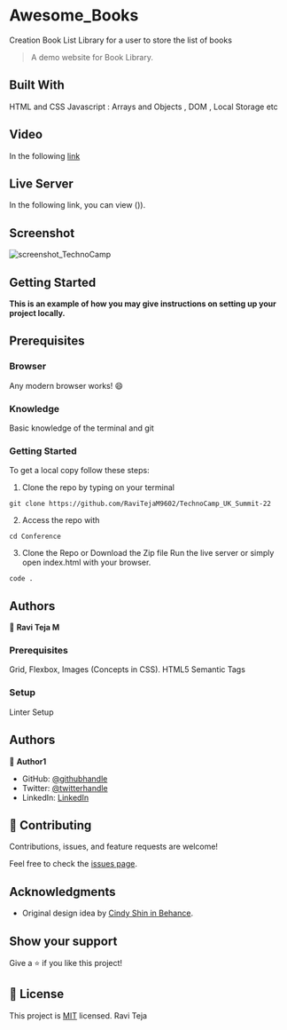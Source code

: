 # Awesome_Books
Creation Book List Library for a user to store the list of books 

> A demo website for Book Library.

## Built With

HTML and CSS
Javascript : Arrays and Objects , DOM , Local Storage etc 

## Video

In the following [link]()


## Live Server

In the following link, you can view ()).

## Screenshot

![screenshot_TechnoCamp]()


## Getting Started

**This is an example of how you may give instructions on setting up your project locally.**
## Prerequisites

### Browser

Any modern browser works! :smile:


### Knowledge

Basic knowledge of the terminal and git


### Getting Started

To get a local copy follow these steps:

1. Clone the repo by typing on your terminal

```
git clone https://github.com/RaviTejaM9602/TechnoCamp_UK_Summit-22
```

2. Access the repo with

```
cd Conference
```

3. Clone the Repo or Download the Zip file
Run the live server or simply open index.html with your browser.

```
code .
```


## Authors

👤 **Ravi Teja M**

### Prerequisites
Grid, Flexbox, Images (Concepts in CSS).
HTML5 Semantic Tags

### Setup
Linter Setup

## Authors

👤 **Author1**

- GitHub: [@githubhandle](https://github.com/RaviTejaM9602/Portfolio)
- Twitter: [@twitterhandle](https://twitter.com/RaviTejaMekala1)
- LinkedIn: [LinkedIn](https://www.linkedin.com/in/ravi-teja-8499a31b9/)

## 🤝 Contributing

Contributions, issues, and feature requests are welcome!

Feel free to check the [issues page](../../issues/).

## Acknowledgments

- Original design idea by [Cindy Shin in Behance](https://www.behance.net/adagio07).

## Show your support

Give a ⭐️ if you like this project!

## 📝 License

This project is [MIT](./MIT.md) licensed.
Ravi Teja
